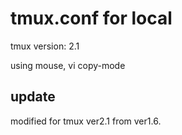 # tmux.conf for local

tmux version: 2.1

using mouse, vi copy-mode

## update

modified for tmux ver2.1 from ver1.6.
